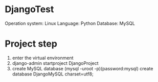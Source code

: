 # DjangoTest
Operation system: Linux
Language: Python
Database: MySQL

# Project step
1. enter the virtual environment
2. django-admin startproject DjangoProject
3. create MySQL database
	(mysql -uroot -p)(password:mysql)
	create database DjangoMySQL charset=utf8;
	
